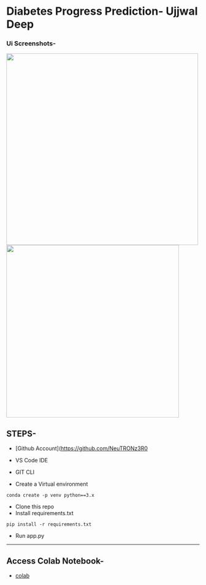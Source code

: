 <h1> Diabetes Progress Prediction- Ujjwal Deep </h1>

### Ui Screenshots- 
<img src= "https://github.com/NeuTRONz3R0/Diabetes-Prediction-End-to-End-Ml-Project-/assets/81875502/a24d3cbd-52b9-44ed-b8cb-7f5d37e32743" width='500'>
<img src="https://github.com/NeuTRONz3R0/Diabetes-Prediction-End-to-End-Ml-Project-/assets/81875502/ae83d8e3-57f8-49e6-853a-b1638dc8c1f5" width='450'>


## STEPS- 
* [Github Account](https://github.com/NeuTRONz3R0
* VS Code IDE
* GIT CLI

* Create a Virtual environment
``````
conda create -p venv python==3.x
``````
* Clone this repo
* Install requirements.txt
``````
pip install -r requirements.txt
``````
* Run app.py
------------------------------------------------------------------
## Access Colab Notebook- 
* [colab](https://colab.research.google.com/drive/1MJ6QgZ8ktXJFudStEeMompPCcnf0KeKt?usp=sharing)
